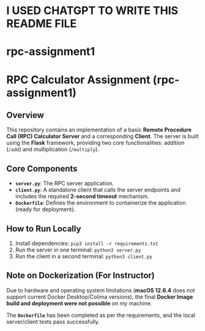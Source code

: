 # I USED CHATGPT TO WRITE THIS README FILE

# rpc-assignment1
# RPC Calculator Assignment (rpc-assignment1)

## Overview

This repository contains an implementation of a basic **Remote Procedure Call (RPC) Calculator Server** and a corresponding **Client**. The server is built using the **Flask** framework, providing two core functionalities: addition (`/add`) and multiplication (`/multiply`).

## Core Components

* **`server.py`**: The RPC server application.
* **`client.py`**: A standalone client that calls the server endpoints and includes the required **2-second timeout** mechanism.
* **`Dockerfile`**: Defines the environment to containerize the application (ready for deployment).

## How to Run Locally

1.  Install dependencies: `pip3 install -r requirements.txt`
2.  Run the server in one terminal: `python3 server.py`
3.  Run the client in a second terminal: `python3 client.py`

## Note on Dockerization (For Instructor)

Due to hardware and operating system limitations (**macOS 12.6.4** does not support current Docker Desktop/Colima versions), the final **Docker Image build and deployment were not possible** on my machine.

The **`Dockerfile`** has been completed as per the requirements, and the local server/client tests pass successfully.
